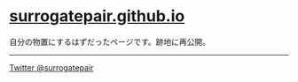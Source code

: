 # [surrogatepair.github.io](https://surrogatepair.github.io)
自分の物置にするはずだったページです。跡地に再公開。

---
[Twitter @surrogatepair](https://twitter.com/surrogatepair)

